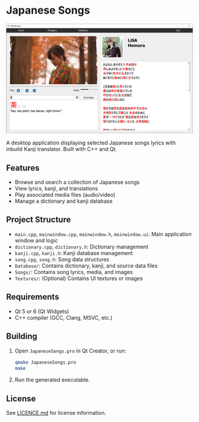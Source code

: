 # Japanese Songs

<p align="center">
   <img src="/screenshot.png" alt="Japanese songs"/>
</p>

A desktop application displaying selected Japanese songs lyrics with inbuild Kanji translator. Built with C++ and Qt.

## Features

- Browse and search a collection of Japanese songs
- View lyrics, kanji, and translations
- Play associated media files (audio/video)
- Manage a dictionary and kanji database

## Project Structure

- `main.cpp`, `mainwindow.cpp`, `mainwindow.h`, `mainwindow.ui`: Main application window and logic
- `dictionary.cpp`, `dictionary.h`: Dictionary management
- `kanji.cpp`, `kanji.h`: Kanji database management
- `song.cpp`, `song.h`: Song data structures
- `Database/`: Contains dictionary, kanji, and source data files
- `Songs/`: Contains song lyrics, media, and images
- `Textures/`: (Optional) Contains UI textures or images

## Requirements

- Qt 5 or 6 (Qt Widgets)
- C++ compiler (GCC, Clang, MSVC, etc.)

## Building

1. Open `JapaneseSongs.pro` in Qt Creator, or run:
   ```bash
   qmake JapaneseSongs.pro
   make
   ```
2. Run the generated executable.

## License

See [LICENCE.md](LICENCE.md) for license information.
